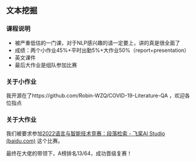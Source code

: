 ## 文本挖掘

### 课程说明

- 被严重低估的一门课，对于NLP感兴趣的请一定要上，讲的真是很全面了
- 成绩：两个小作业45%+平时出勤5%+大作业50%（report+presentation）
- 英文课件
- 最后大作业是组队参加比赛

### 关于小作业

我开源在了https://github.com/Robin-WZQ/COVID-19-Literature-QA ，欢迎各位指点

### 关于大作业

我们被要求参加[2022语言与智能技术竞赛：段落检索 - 飞桨AI Studio (baidu.com)](https://aistudio.baidu.com/aistudio/competition/detail/157/0/introduction) 这个比赛。

最终在大佬的带领下，A榜排名13/64，成功晋级复赛！


